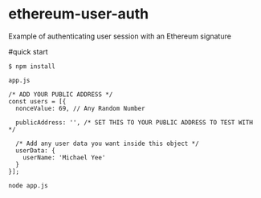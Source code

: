 # ethereum-user-auth
Example of authenticating user session with an Ethereum signature

#quick start


`$ npm install`

```
app.js

/* ADD YOUR PUBLIC ADDRESS */
const users = [{
  nonceValue: 69, // Any Random Number
  
  publicAddress: '', /* SET THIS TO YOUR PUBLIC ADDRESS TO TEST WITH */
  
  /* Add any user data you want inside this object */
  userData: {
    userName: 'Michael Yee'
  }
}];
```

`node app.js`




